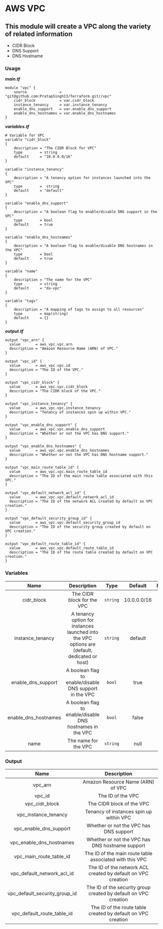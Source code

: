 # AWS VPC

## This module will create a VPC along the variety of related information
 - CIDR Block
 - DNS Support
 - DNS Hostname
### Usage
***main.tf***
```hcl
module "vpc" {
    source               = "git@github.com:PratapSingh13/Terraform.git//vpc"
    cidr_block           = var.cidr_block
    instance_tenancy     = var.instance_tenancy
    enable_dns_support   = var.enable_dns_support
    enable_dns_hostnames = var.enable_dns_hostnames
}
```

***variables.tf***
```hcl
# Variable for VPC
variable "cidr_block" 
{
    description = "The CIDR Block for VPC"
    type        = string
    default     = "10.0.0.0/16"
}

variable "instance_tenancy"
{
    description = "A tenancy option for instances launched into the VPC"
    type        =  string
    default     = "default"
}

variable "enable_dns_support"
{
    description = "A boolean flag to enable/disable DNS support in the VPC"
    type        = bool
    default     = true
}

variable "enable_dns_hostnames"
{
    description = "A boolean flag to enable/disable DNS hostnames in the VPC"
    type        = bool
    default     = true
}

variable "name"
{
    description = "The name for the VPC"
    type        = string
    default     = "da-vpc"
}

variable "tags"
{
    description = "A mapping of tags to assign to all resources"
    type        = map(string)
    default     = {}
}
```
***output.tf***
```hcl
output "vpc_arn" {
  value       = aws_vpc.vpc.arn
  description = "Amazon Resource Name (ARN) of VPC."
}

output "vpc_id" {
  value       = aws_vpc.vpc.id
  description = "The ID of the VPC."
}

output "vpc_cidr_block" {
  value       = aws_vpc.vpc.cidr_block
  description = "The CIDR block of the VPC."
}

output "vpc_instance_tenancy" {
  value       = aws_vpc.vpc.instance_tenancy
  description = "Tenancy of instances spin up within VPC."
}

output "vpc_enable_dns_support" {
  value       = aws_vpc.vpc.enable_dns_support
  description = "Whether or not the VPC has DNS support."
}

output "vpc_enable_dns_hostnames" {
  value       = aws_vpc.vpc.enable_dns_hostnames
  description = "Whether or not the VPC has DNS hostname support."
}

output "vpc_main_route_table_id" {
  value       = aws_vpc.vpc.main_route_table_id
  description = "The ID of the main route table associated with this VPC."
}

output "vpc_default_network_acl_id" {
  value       = aws_vpc.vpc.default_network_acl_id
  description = "The ID of the network ACL created by default on VPC creation."
}

output "vpc_default_security_group_id" {
  value       = aws_vpc.vpc.default_security_group_id
  description = "The ID of the security group created by default on VPC creation."
}

output "vpc_default_route_table_id" {
  value       = aws_vpc.vpc.default_route_table_id
  description = "The ID of the route table created by default on VPC creation."
}
```

### Variables
| Name                        |  Description                                                                                  | Type | Default | Required |
| :------------------------:  | :-------------------------------------------------------------------------------------------: | :------: |  :--------: | :-------------: |
| cidr_block                  | The CIDR block for the VPC                                                                    | `string` | 10.0.0.0/16 | Yes |
| instance_tenancy            | A tenancy option for instances launched into the VPC options are (default, dedicated or host) | `string` | default     | optional |
| enable_dns_support          | A boolean flag to enable/disable DNS support in the VPC                                       | `bool`   | true        | optional |
| enable_dns_hostnames        | A boolean flag to enable/disable DNS hostnames in the VPC                                     | `bool`   | false       | optional |
| name                        | The name for the VPC                                                                          | `string` | null        | optional |

### Output
| Name                          | Description                                                     |
| :---------------------------: | :-------------------------------------------------------------: |
| vpc_arn                       | Amazon Resource Name (ARN) of VPC                               |
| vpc_id                        | The ID of the VPC                                               |
| vpc_cidr_block                | The CIDR block of the VPC                                       |
| vpc_instance_tenancy          | Tenancy of instances spin up within VPC                         |
| vpc_enable_dns_support        | Whether or not the VPC has DNS support                          |
| vpc_enable_dns_hostnames      | Whether or not the VPC has DNS hostname support                 |
| vpc_main_route_table_id       | The ID of the main route table associated with this VPC         |
| vpc_default_network_acl_id    | The ID of the network ACL created by default on VPC creation    |
| vpc_default_security_group_id | The ID of the security group created by default on VPC creation |
| vpc_default_route_table_id    | The ID of the route table created by default on VPC creation    |